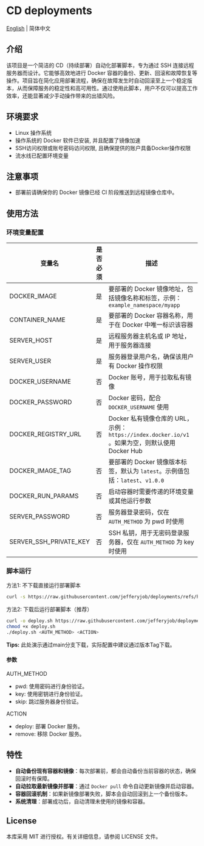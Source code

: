 # CD deployments

[English](README.md) | 简体中文

## 介绍
该项目是一个简洁的 CD（持续部署）自动化部署脚本，专为通过 SSH 连接远程服务器而设计。它能够高效地进行 Docker 容器的备份、更新、回滚和故障恢复等操作。项目旨在简化应用部署流程，确保在故障发生时自动回滚至上一个稳定版本，从而保障服务的稳定性和高可用性。通过使用此脚本，用户不仅可以提高工作效率，还能显著减少手动操作带来的出错风险。

## 环境要求
- Linux 操作系统
- 操作系统的 Docker 软件已安装, 并且配置了镜像加速
- SSH访问权限或账号密码访问权限, 且确保提供的账户具备Docker操作权限
- 流水线已配置环境变量

## 注意事项
- 部署前请确保你的 Docker 镜像已经 CI 阶段推送到远程镜像仓库中。

## 使用方法

### 环境变量配置

| 变量名                    | 是否必须 | 描述                                                         |
|------------------------|-----|------------------------------------------------------------|
| DOCKER_IMAGE           | 是   | 要部署的 Docker 镜像地址，包括镜像名称和标签，示例：`example_namespace/myapp` |
| CONTAINER_NAME         | 是   | 要部署的 Docker 容器名称，用于在 Docker 中唯一标识该容器               |
| SERVER_HOST            | 是   | 远程服务器主机名或 IP 地址，用于服务器连接                          |
| SERVER_USER            | 是   | 服务器登录用户名，确保该用户有 Docker 操作权限                      |
| DOCKER_USERNAME        | 否   | Docker 账号，用于拉取私有镜像                                     |
| DOCKER_PASSWORD        | 否   | Docker 密码，配合 `DOCKER_USERNAME` 使用                       |
| DOCKER_REGISTRY_URL    | 否   | Docker 私有镜像仓库的 URL，示例：`https://index.docker.io/v1` 。如果为空，则默认使用 Docker Hub |
| DOCKER_IMAGE_TAG       | 否   | 要部署的 Docker 镜像版本标签，默认为 `latest`。示例值包括：`latest`、`v1.0.0` |
| DOCKER_RUN_PARAMS      | 否   | 启动容器时需要传递的环境变量或其他运行参数                           |
| SERVER_PASSWORD        | 否   | 服务器登录密码，仅在 `AUTH_METHOD` 为 pwd 时使用                    |
| SERVER_SSH_PRIVATE_KEY | 否   | SSH 私钥，用于无密码登录服务器，仅在 `AUTH_METHOD` 为 key 时使用      |


### 脚本运行

方法1: 不下载直接运行部署脚本
```bash
curl -s https://raw.githubusercontent.com/jefferyjob/deployments/refs/heads/main/scripts/deploy.docker.sh | bash -s -- <AUTH_METHOD> <ACTION>
```

方法2:  下载后运行部署脚本（推荐）
```bash
curl -o deploy.sh https://raw.githubusercontent.com/jefferyjob/deployments/refs/heads/main/scripts/deploy.docker.sh
chmod +x deploy.sh
./deploy.sh <AUTH_METHOD> <ACTION>
```

**Tips:** 此处演示通过main分支下载，实际配置中建议通过版本Tag下载。

#### 参数
AUTH_METHOD
- pwd: 使用密码进行身份验证。
- key: 使用密钥进行身份验证。
- skip: 跳过服务器身份验证。

ACTION
- deploy: 部署 Docker 服务。
- remove: 移除 Docker 服务。

## 特性
- **自动备份现有容器和镜像**：每次部署前，都会自动备份当前容器的状态，确保回滚时有保障。
- **自动拉取最新镜像并部署**：通过 `Docker pull` 命令自动更新镜像并启动容器。
- **容器回滚机制**：如果新镜像部署失败，脚本会自动回滚到上一个备份版本。
- **系统清理**：部署成功后，自动清理未使用的镜像和容器。

## License
本库采用 MIT 进行授权。有关详细信息，请参阅 LICENSE 文件。
